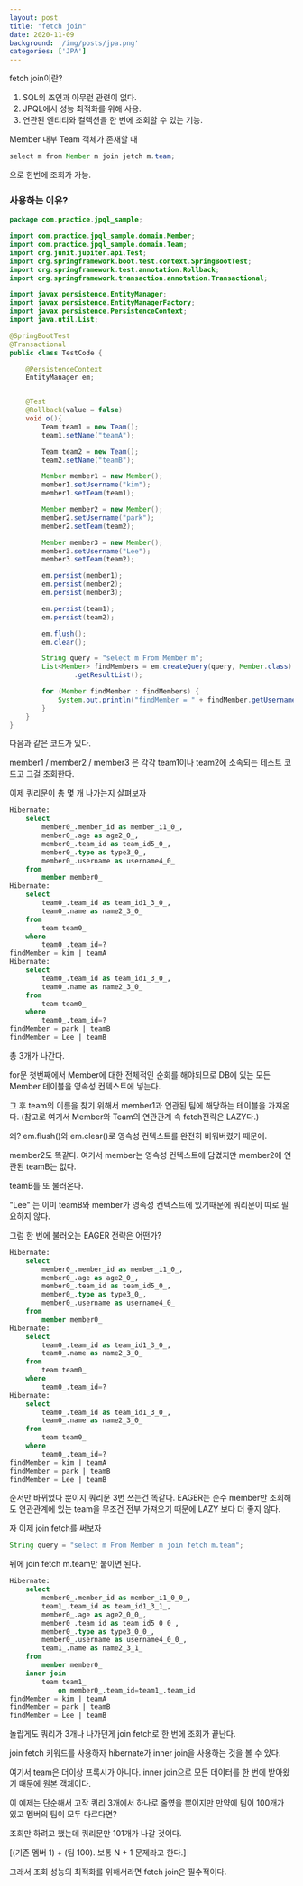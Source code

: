 ```yaml
---
layout: post
title: "fetch join"
date: 2020-11-09
background: '/img/posts/jpa.png'
categories: ['JPA']
---
```



fetch join이란?

1. SQL의 조인과 아무런 관련이 없다.
2. JPQL에서 성능 최적화를 위해 사용.
3. 연관된 엔티티와 컬렉션을 한 번에 조회할 수 있는 기능.


Member 내부 Team 객체가 존재할 때

```java
select m from Member m join jetch m.team;
```

으로 한번에 조회가 가능.



### 사용하는 이유? ###

```java
package com.practice.jpql_sample;

import com.practice.jpql_sample.domain.Member;
import com.practice.jpql_sample.domain.Team;
import org.junit.jupiter.api.Test;
import org.springframework.boot.test.context.SpringBootTest;
import org.springframework.test.annotation.Rollback;
import org.springframework.transaction.annotation.Transactional;

import javax.persistence.EntityManager;
import javax.persistence.EntityManagerFactory;
import javax.persistence.PersistenceContext;
import java.util.List;

@SpringBootTest
@Transactional
public class TestCode {

    @PersistenceContext
    EntityManager em;


    @Test
    @Rollback(value = false)
    void o(){
        Team team1 = new Team();
        team1.setName("teamA");

        Team team2 = new Team();
        team2.setName("teamB");

        Member member1 = new Member();
        member1.setUsername("kim");
        member1.setTeam(team1);

        Member member2 = new Member();
        member2.setUsername("park");
        member2.setTeam(team2);

        Member member3 = new Member();
        member3.setUsername("Lee");
        member3.setTeam(team2);

        em.persist(member1);
        em.persist(member2);
        em.persist(member3);

        em.persist(team1);
        em.persist(team2);

        em.flush();
        em.clear();

        String query = "select m From Member m";
        List<Member> findMembers = em.createQuery(query, Member.class)
                .getResultList();

        for (Member findMember : findMembers) {
            System.out.println("findMember = " + findMember.getUsername() + " | " + findMember.getTeam().getName());
        }
    }
}
```

다음과 같은 코드가 있다.

member1 / member2 / member3 은 각각 team1이나 team2에 소속되는 테스트 코드고 그걸 조회한다.

이제 쿼리문이 총 몇 개 나가는지 살펴보자

``` sql
Hibernate: 
    select
        member0_.member_id as member_i1_0_,
        member0_.age as age2_0_,
        member0_.team_id as team_id5_0_,
        member0_.type as type3_0_,
        member0_.username as username4_0_ 
    from
        member member0_
Hibernate: 
    select
        team0_.team_id as team_id1_3_0_,
        team0_.name as name2_3_0_ 
    from
        team team0_ 
    where
        team0_.team_id=?
findMember = kim | teamA
Hibernate: 
    select
        team0_.team_id as team_id1_3_0_,
        team0_.name as name2_3_0_ 
    from
        team team0_ 
    where
        team0_.team_id=?
findMember = park | teamB
findMember = Lee | teamB
```

총 3개가 나간다.

for문 첫번째에서 Member에 대한 전체적인 순회를 해야되므로 DB에 있는 모든 Member 테이블을 영속성 컨텍스트에 넣는다.

그 후 team의 이름을 찾기 위해서 member1과 연관된 팀에 해당하는 테이블을 가져온다. (참고로 여기서 Member와 Team의 연관관계 속 fetch전략은 LAZY다.)

왜? em.flush()와 em.clear()로 영속성 컨텍스트를 완전히 비워버렸기 때문에.

member2도 똑같다.
여기서 member는 영속성 컨텍스트에 담겼지만 member2에 연관된 teamB는 없다.

teamB를 또 불러온다.

"Lee" 는 이미 teamB와 member가 영속성 컨텍스트에 있기때문에 쿼리문이 따로 필요하지 않다.


그럼 한 번에 불러오는 EAGER 전략은 어떤가?

```sql
Hibernate: 
    select
        member0_.member_id as member_i1_0_,
        member0_.age as age2_0_,
        member0_.team_id as team_id5_0_,
        member0_.type as type3_0_,
        member0_.username as username4_0_ 
    from
        member member0_
Hibernate: 
    select
        team0_.team_id as team_id1_3_0_,
        team0_.name as name2_3_0_ 
    from
        team team0_ 
    where
        team0_.team_id=?
Hibernate: 
    select
        team0_.team_id as team_id1_3_0_,
        team0_.name as name2_3_0_ 
    from
        team team0_ 
    where
        team0_.team_id=?
findMember = kim | teamA
findMember = park | teamB
findMember = Lee | teamB
```

순서만 바뀌었다 뿐이지 쿼리문 3번 쓰는건 똑같다. EAGER는 순수 member만 조회해도 연관관계에 있는 team을 무조건 전부 가져오기 때문에 LAZY 보다 더 좋지 않다.

자 이제 join fetch를 써보자

```java
String query = "select m From Member m join fetch m.team";
```

뒤에 join fetch m.team만 붙이면 된다.

```sql
Hibernate: 
    select
        member0_.member_id as member_i1_0_0_,
        team1_.team_id as team_id1_3_1_,
        member0_.age as age2_0_0_,
        member0_.team_id as team_id5_0_0_,
        member0_.type as type3_0_0_,
        member0_.username as username4_0_0_,
        team1_.name as name2_3_1_ 
    from
        member member0_ 
    inner join
        team team1_ 
            on member0_.team_id=team1_.team_id
findMember = kim | teamA
findMember = park | teamB
findMember = Lee | teamB
```


놀랍게도 쿼리가 3개나 나가던게 join fetch로 한 번에 조회가 끝난다.

join fetch 키워드를 사용하자 hibernate가 inner join을 사용하는 것을 볼 수 있다.

여기서 team은 더이상 프록시가 아니다.
inner join으로 모든 데이터를 한 번에 받아왔기 때문에 원본 객체이다.

 
 이 예제는 단순해서 고작 쿼리 3개에서 하나로 줄였을 뿐이지만
만약에 팀이 100개가 있고 멤버의 팀이 모두 다르다면?

조회만 하려고 했는데 쿼리문만 101개가 나갈 것이다. 

[(기존 멤버 1) + (팀 100). 보통 N + 1 문제라고 한다.]


그래서 조회 성능의 최적화를 위해서라면 fetch join은 필수적이다. 